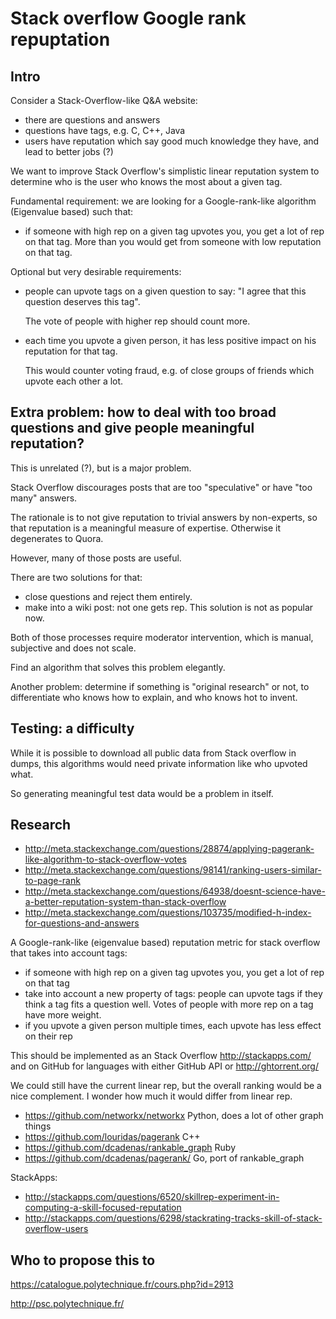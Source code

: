 # Stack overflow Google rank repuptation

## Intro

Consider a Stack-Overflow-like Q&A website:

- there are questions and answers
- questions have tags, e.g. C, C++, Java
- users have reputation which say good much knowledge they have, and lead to better jobs (?)

We want to improve Stack Overflow's simplistic linear reputation system to determine who is the user who knows the most about a given tag.

Fundamental requirement: we are looking for a Google-rank-like algorithm (Eigenvalue based) such that:

-   if someone with high rep on a given tag upvotes you, you get a lot of rep on that tag. More than you would get from someone with low reputation on that tag.

Optional but very desirable requirements:

-   people can upvote tags on a given question to say: "I agree that this question deserves this tag".

    The vote of people with higher rep should count more.

-   each time you upvote a given person, it has less positive impact on his reputation for that tag.

    This would counter voting fraud, e.g. of close groups of friends which upvote each other a lot.

## Extra problem: how to deal with too broad questions and give people meaningful reputation?

This is unrelated (?), but is a major problem.

Stack Overflow discourages posts that are too "speculative" or have "too many" answers.

The rationale is to not give reputation to trivial answers by non-experts, so that reputation is a meaningful measure of expertise. Otherwise it degenerates to Quora.

However, many of those posts are useful.

There are two solutions for that:

- close questions and reject them entirely.
- make into a wiki post: not one gets rep. This solution is not as popular now.

Both of those processes require moderator intervention, which is manual, subjective and does not scale.

Find an algorithm that solves this problem elegantly.

Another problem: determine if something is "original research" or not, to differentiate who knows how to explain, and who knows hot to invent.

## Testing: a difficulty

While it is possible to download all public data from Stack overflow in dumps, this algorithms would need private information like who upvoted what.

So generating meaningful test data would be a problem in itself.

## Research

- http://meta.stackexchange.com/questions/28874/applying-pagerank-like-algorithm-to-stack-overflow-votes
- http://meta.stackexchange.com/questions/98141/ranking-users-similar-to-page-rank
- http://meta.stackexchange.com/questions/64938/doesnt-science-have-a-better-reputation-system-than-stack-overflow
- http://meta.stackexchange.com/questions/103735/modified-h-index-for-questions-and-answers

A Google-rank-like (eigenvalue based) reputation metric for stack overflow that takes into account tags:

- if someone with high rep on a given tag upvotes you, you get a lot of rep on that tag
- take into account a new property of tags: people can upvote tags if they think a tag fits a question well. Votes of people with more rep on a tag have more weight.
- if you upvote a given person multiple times, each upvote has less effect on their rep

This should be implemented as an Stack Overflow http://stackapps.com/ and on GitHub for languages with either GitHub API or http://ghtorrent.org/

We could still have the current linear rep, but the overall ranking would be a nice complement. I wonder how much it would differ from linear rep.

- https://github.com/networkx/networkx Python, does a lot of other graph things
- https://github.com/louridas/pagerank C++
- https://github.com/dcadenas/rankable_graph Ruby
- https://github.com/dcadenas/pagerank/ Go, port of rankable_graph

StackApps:

- http://stackapps.com/questions/6520/skillrep-experiment-in-computing-a-skill-focused-reputation
- http://stackapps.com/questions/6298/stackrating-tracks-skill-of-stack-overflow-users

## Who to propose this to

<https://catalogue.polytechnique.fr/cours.php?id=2913>

<http://psc.polytechnique.fr/>

